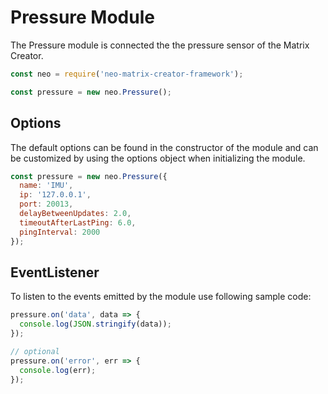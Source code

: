 # Pressure Module

The Pressure module is connected the the pressure sensor of the Matrix Creator.

```javascript
const neo = require('neo-matrix-creator-framework');

const pressure = new neo.Pressure();
```



## Options

The default options can be found in the constructor of the module and can be customized by using the options object when initializing the module.

```javascript
const pressure = new neo.Pressure({
  name: 'IMU',
  ip: '127.0.0.1',
  port: 20013,
  delayBetweenUpdates: 2.0,
  timeoutAfterLastPing: 6.0,
  pingInterval: 2000
});
```



## EventListener

To listen to the events emitted by the module use following sample code:

```javascript
pressure.on('data', data => {
  console.log(JSON.stringify(data));
});

// optional
pressure.on('error', err => {
  console.log(err);
});
```
